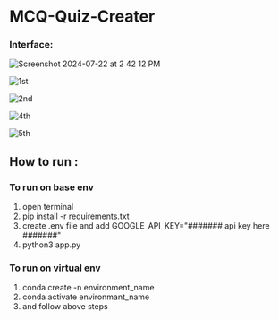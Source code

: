 # MCQ-Quiz-Creater

### Interface:
![Screenshot 2024-07-22 at 2 42 12 PM](https://github.com/user-attachments/assets/2e3fd875-3a76-4a1a-ba53-61a3798c2f9d)


![1st](https://github.com/user-attachments/assets/847e298c-f22a-4366-bd1a-f21b2e2e931c)


![2nd](https://github.com/user-attachments/assets/b8cb86c6-381d-4603-83ce-fe2569130b0f)


![4th](https://github.com/user-attachments/assets/00e6889d-0df1-490f-b058-80317e376c5a)


![5th](https://github.com/user-attachments/assets/977edd9b-21ef-4ebb-bbfd-c84acaf2ef10)






## How to run :
### To run on base env
1. open terminal
2. pip install -r requirements.txt
3. create .env file and add GOOGLE_API_KEY="####### api key here #######"
4. python3 app.py

### To run on virtual env
1. conda create -n environment_name
2. conda activate environmant_name
3. and follow above steps

